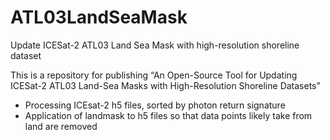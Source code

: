 # ATL03LandSeaMask
Update ICESat-2 ATL03 Land Sea Mask with high-resolution shoreline dataset

This is a repository for publishing “An Open-Source Tool for Updating ICESat-2 ATL03 Land-Sea Masks with High-Resolution Shoreline Datasets”


- Processing ICEsat-2 h5 files, sorted by photon return signature
- Application of landmask to h5 files so that data points likely take from land are removed
